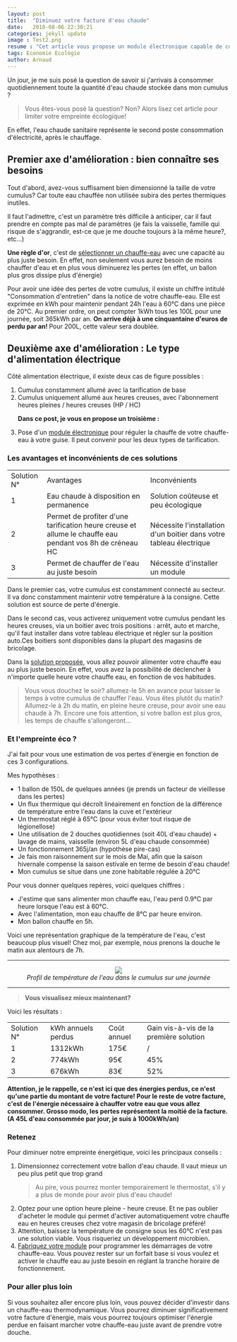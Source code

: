 ```yaml
---
layout: post
title:  "Diminuez votre facture d'eau chaude"
date:   2018-08-06 22:30:21
categories: jekyll update
image : Test2.png
resume : "Cet article vous propose un module électronique capable de commander à distance la commande de chauffe de votre cumulus au plus juste besoin"
tags: Economie Ecologie
author: Arnaud
---
```


Un jour, je me suis posé la question de savoir si j'arrivais à consommer quotidiennement toute la quantité d'eau chaude stockée dans mon cumulus ?
<blockquote>
Vous êtes-vous posé la question? Non? Alors lisez cet article pour limiter votre empreinte écologique!
</blockquote>
En effet, l'eau chaude sanitaire représente le second poste consommation d'électricité, après le chauffage.

<h2> Premier axe d'amélioration : bien connaître ses besoins </h2>
Tout d'abord, avez-vous suffisament bien dimensionné la taille de votre cumulus? Car toute eau chauffée non utilisée subira des pertes thermiques inutiles. 

Il faut l'admettre, c'est un paramètre très difficile à anticiper, car il faut prendre en compte pas mal de paramètres (je fais la vaisselle, famille qui risque de s'aggrandir, est-ce que je me douche toujours à la même heure?, etc...)

<strong>Une règle d'or</strong>, c'est de <a href="https://www.mychauffage.com/blog/comment-choisir-capacite-chauffe-eau">sélectionner un chauffe-eau</a> avec une capacité au plus juste besoin. 
En effet, non seulement vous aurez besoin de moins chauffer d'eau et en plus vous diminuerez les pertes (en effet, un ballon plus gros dissipe plus d'énergie)

Pour avoir une idée des pertes de votre cumulus, il existe un chiffre intitulé "Consommation d'entretien" dans la notice de votre chauffe-eau. Elle est exprimée en kWh pour maintenir pendant 24h l'eau à 60°C dans une pièce de 20°C.
Au premier ordre, on peut compter 1kWh tous les 100L pour une journée, soit 365kWh par an. <strong>On arrive déjà à une cinquantaine d'euros de perdu par an! <i class="fas fa-surprise"></i></strong>  Pour 200L, cette valeur sera doublée.

<h2> Deuxième axe d'amélioration : Le type d'alimentation électrique </h2>
Côté alimentation électrique, il existe deux cas de figure possibles : 
<ol>
<li>Cumulus constamment allumé avec la tarification de base</li>
<li>Cumulus uniquement allumé aux heures creuses, avec l'abonnement heures pleines / heures creuses (HP / HC)</li>

<strong>Dans ce post, je vous en propose un troisième <i class="fas fa-kiss-beam"></i> : </strong>
<li>Pose d'un <a href="{{ site.baseurl }}/jekyll/update/2018/08/21/fabriquer-votre-module-cumulus.html">module électronique</a> pour réguler la chauffe de votre chauffe-eau à votre guise. Il peut convenir pour les deux types de tarification.</li>
</ol>
<h3> Les avantages et inconvénients de ces solutions </h3>


<table>
<tr><td>Solution N°</td><td>Avantages</td><td>Inconvénients</td>
</tr>
<tr><td>1</td><td>Eau chaude à disposition en permanence</td><td>Solution coûteuse et peu écologique</td></tr>
<tr><td>2</td><td>Permet de profiter d'une tarification heure creuse et allume le chauffe eau pendant vos 8h de créneau HC</td><td>Nécessite l'installation d'un boitier dans votre tableau électrique</td></tr>
<tr><td>3</td><td>Permet de chauffer de l'eau au juste besoin</td><td>Nécessite d'installer un module</td></tr>
</table>

Dans le premier cas, votre cumulus est constamment connecté au secteur. Il va donc constamment maintenir votre température à la consigne. Cette solution est source de perte d'énergie.

Dans le second cas, vous activerez uniquement votre cumulus pendant les heures creuses, via un boitier avec trois positions : arrêt, auto et marche, qu'il faut installer dans votre tableau électrique et régler sur la position auto.Ces boitiers sont disponibles dans la plupart des magasins de bricolage.

Dans la <a href="{{ site.baseurl }}/jekyll/update/2018/08/21/fabriquer-votre-module-cumulus.html">solution proposée</a>, vous allez pouvoir alimenter votre chauffe eau au plus juste besoin. En effet, vous avez la possibilité de déclencher à n'importe quelle heure votre chauffe eau, en fonction de vos habitudes. 
<blockquote>
Vous vous douchez le soir? allumez-le 5h en avance pour laisser le temps à votre cumulus de chauffer l'eau.
Vous êtes plutôt du matin? Allumez-le à 2h du matin, en pleine heure creuse, pour avoir une eau chaude à 7h.
Encore une fois attention, si votre ballon est plus gros, les temps de chauffe s'allongeront...  
</blockquote>

<h3> Et l'empreinte éco ? </h3>

J'ai fait pour vous une estimation de vos pertes d'énergie en fonction de ces 3 configurations.

Mes hypothèses : 
- 1 ballon de 150L de quelques années (je prends un facteur de vieillesse dans les pertes)
- Un flux thermique qui décroît linéairement en fonction de la différence de température entre l'eau dans la cuve et l'extérieur
- Un thermostat réglé à 65°C (pour vous éviter tout risque de légionellose)
- Une utilisation de 2 douches quotidiennes (soit 40L d'eau chaude) + lavage de mains, vaisselle (environ 5L d'eau chaude consommée)
- Un fonctionnement 365j/an (hypothèse pire-cas)
- Je fais mon raisonnement sur le mois de Mai, afin que la saison hivernale compense la saison estivale en terme de besoin d'eau chaude!
- Mon cumulus se situe dans une zone habitable régulée à 20°C

Pour vous donner quelques repères, voici quelques chiffres : 
- J'estime que sans alimenter mon chauffe eau, l'eau perd 0.9°C par heure lorsque l'eau est à 60°C.
- Avec l'alimentation, mon eau chauffe de 8°C par heure environ.
- Mon ballon chauffe en 5h.


Voici une représentation graphique de la température de l'eau, c'est beaucoup plus visuel! 
Chez moi, par exemple, nous prenons la douche le matin aux alentours de 7h.
<hr>
<center>
<img src="{{ "/assets/img/" | absolute_url }}graphe1.png">
</center>

<center>
<i>Profil de température de l'eau dans le cumulus sur une journée</i>
</center>
<hr>
<blockquote>
<strong>Vous visualisez mieux maintenant? <i class="fas fa-smile-wink"></i></strong>
</blockquote>
Voici les résultats : 

<table>
<tr><td>Solution N°</td><td>kWh annuels perdus</td><td>Coût annuel</td><td>Gain vis-à-vis de la première solution</td>
</tr>
<tr><td>1</td><td>1312kWh</td><td>175€</td><td>/</td></tr>
<tr><td>2</td><td>774kWh</td><td>95€</td><td>45%</td></tr>
<tr><td>3</td><td>676kWh</td><td>83€</td><td>52%</td></tr>
</table>

<strong>Attention, je le rappelle, ce n'est ici que des énergies perdus, ce n'est qu'une partie du montant de votre facture! 
 </strong>
<strong>Pour le reste de votre facture, c'est de l'énergie nécessaire à chauffer votre eau que vous allez consommer.
</strong>
<strong>Grosso modo, les pertes représentent la moitié de la facture. (A 45L d'eau consommée par jour, je suis à 1000kWh/an)
</strong>



<h3>Retenez</h3>
Pour diminuer notre empreinte énergétique, voici les principaux conseils : 
<ol>
<li>
Dimensionnez correctement votre ballon d'eau chaude. Il vaut mieux un peu plus petit que trop grand 
<blockquote>
Au pire, vous pourrez monter temporairement le thermostat, s'il y a plus de monde pour avoir plus d'eau chaude!
</blockquote>
</li>
<li>
Optez pour une option heure pleine - heure creuse. Et ne pas oublier d'acheter le module qui permet d'activer automatiquement votre chauffe eau en heures creuses chez votre magasin de bricolage préféré!
</li>
<li>
Attention, baissez la température de consigne sous  les 60°C n'est pas une solution viable. Vous risqueriez un développement microbien.
</li>
<li>
<a href="{{ site.baseurl }}/jekyll/update/2018/08/21/fabriquer-votre-module-cumulus.html">Fabriquez votre module</a> pour programmer les démarrages de votre chauffe-eau. Vous pouvez rester sur un forfait base si vous voulez et activer le chauffe eau au juste besoin en réglant la tranche horaire de fonctionnement.
</li>
</ol>


<h3>Pour aller plus loin</h3>
Si vous souhaitez aller encore plus loin, vous pouvez décider d'investir dans un chauffe-eau thermodynamique. Vous pourrez diminuer significativement votre facture d'énergie, mais vous pourrez toujours optimiser l'énergie perdue en faisant marcher votre chauffe-eau juste avant de prendre votre douche. 

